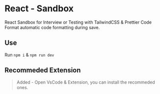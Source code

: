 # React - Sandbox

React Sandbox for Interview or Testing with TailwindCSS & Prettier Code Format automatic code formatting during save.

## Use

Run `npm i` & `npm run dev`

## Recommeded Extension

> Added - Open VsCode & Extension, you can install the recommeded ones.
